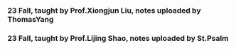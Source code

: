 ### 23 Fall, taught by Prof.Xiongjun Liu, notes uploaded by ThomasYang
### 23 Fall, taught by Prof.Lijing Shao, notes uploaded by St.Psalm
